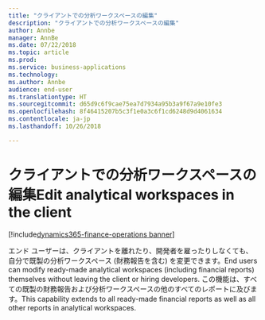 ```yaml
---
title: "クライアントでの分析ワークスペースの編集"
description: "クライアントでの分析ワークスペースの編集"
author: Annbe
manager: AnnBe
ms.date: 07/22/2018
ms.topic: article
ms.prod: 
ms.service: business-applications
ms.technology: 
ms.author: Annbe
audience: end-user
ms.translationtype: HT
ms.sourcegitcommit: d65d9c6f9cae75ea7d7934a95b3a9f67a9e10fe3
ms.openlocfilehash: 8f46415207b5c3f1e0a3c6f1cd6248d9d4061634
ms.contentlocale: ja-jp
ms.lasthandoff: 10/26/2018

---
```

#  <a name="edit-analytical-workspaces-in-the-client"></a><span data-ttu-id="d8313-103">クライアントでの分析ワークスペースの編集</span><span class="sxs-lookup"><span data-stu-id="d8313-103">Edit analytical workspaces in the client</span></span>

[!include[dynamics365-finance-operations banner](../includes/dynamics365-finance-operations.md)]



<span data-ttu-id="d8313-104">エンド ユーザーは、クライアントを離れたり、開発者を雇ったりしなくても、自分で既製の分析ワークスペース (財務報告を含む) を変更できます。</span><span class="sxs-lookup"><span data-stu-id="d8313-104">End users can modify ready-made analytical workspaces (including financial reports) themselves without leaving the client or hiring developers.</span></span> <span data-ttu-id="d8313-105">この機能は、すべての既製の財務報告および分析ワークスペースの他のすべてのレポートに及びます。</span><span class="sxs-lookup"><span data-stu-id="d8313-105">This capability extends to all ready-made financial reports as well as all other reports in analytical workspaces.</span></span>


